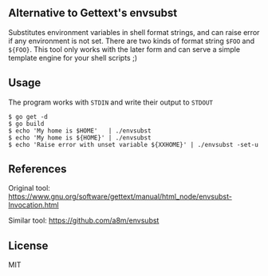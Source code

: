 ## Alternative to Gettext's envsubst

Substitutes environment variables in shell format strings,
and can raise error if any environment is not set.
There are two kinds of format string `$FOO` and `${FOO}`.
This tool only works with the later form and can serve a simple
template engine for your shell scripts ;)

## Usage

The program works with `STDIN` and write their output to `STDOUT`

    $ go get -d
    $ go build
    $ echo 'My home is $HOME'   | ./envsubst
    $ echo 'My home is ${HOME}' | ./envsubst
    $ echo 'Raise error with unset variable ${XXHOME}' | ./envsubst -set-u

## References

Original tool:
  https://www.gnu.org/software/gettext/manual/html_node/envsubst-Invocation.html

Similar tool:
  https://github.com/a8m/envsubst

## License

MIT
